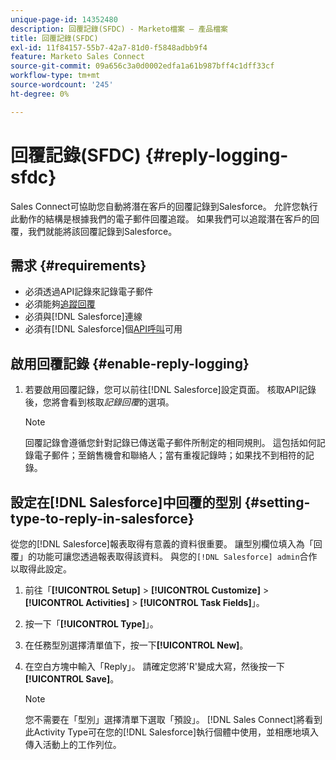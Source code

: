 ```yaml
---
unique-page-id: 14352480
description: 回覆記錄(SFDC) - Marketo檔案 — 產品檔案
title: 回覆記錄(SFDC)
exl-id: 11f84157-55b7-42a7-81d0-f5848adbb9f4
feature: Marketo Sales Connect
source-git-commit: 09a656c3a0d0002edfa1a61b987bff4c1dff33cf
workflow-type: tm+mt
source-wordcount: '245'
ht-degree: 0%

---
```


# 回覆記錄(SFDC) {#reply-logging-sfdc}

Sales Connect可協助您自動將潛在客戶的回覆記錄到Salesforce。 允許您執行此動作的結構是根據我們的電子郵件回覆追蹤。 如果我們可以追蹤潛在客戶的回覆，我們就能將該回覆記錄到Salesforce。

## 需求 {#requirements}

* 必須透過API記錄來記錄電子郵件
* 必須能夠[追蹤回覆](/help/marketo/product-docs/marketo-sales-connect/email/common-tracking-questions/how-reply-tracking-works.md)
* 必須與[!DNL Salesforce]連線
* 必須有[!DNL Salesforce]個[API呼叫](https://developer.salesforce.com/docs/atlas.en-us.salesforce_app_limits_cheatsheet.meta/salesforce_app_limits_cheatsheet/salesforce_app_limits_platform_api.htm)可用

## 啟用回覆記錄 {#enable-reply-logging}

1. 若要啟用回覆記錄，您可以前往[!DNL Salesforce]設定頁面。 核取API記錄後，您將會看到核取&#x200B;_記錄回覆_&#x200B;的選項。

   >[!NOTE]
   >
   >回覆記錄會遵循您針對記錄已傳送電子郵件所制定的相同規則。 這包括如何記錄電子郵件；至銷售機會和聯絡人；當有重複記錄時；如果找不到相符的記錄。

## 設定在[!DNL Salesforce]中回覆的型別 {#setting-type-to-reply-in-salesforce}

從您的[!DNL Salesforce]報表取得有意義的資料很重要。 讓型別欄位填入為「回覆」的功能可讓您透過報表取得該資料。 與您的`[!DNL Salesforce] admin`合作以取得此設定。

1. 前往「**[!UICONTROL Setup]** > **[!UICONTROL Customize]** > **[!UICONTROL Activities]** > **[!UICONTROL Task Fields]**」。
1. 按一下「**[!UICONTROL Type]**」。
1. 在任務型別選擇清單值下，按一下&#x200B;**[!UICONTROL New]**。
1. 在空白方塊中輸入「Reply」。 請確定您將&#39;R&#39;變成大寫，然後按一下&#x200B;**[!UICONTROL Save]**。

   >[!NOTE]
   >
   >您不需要在「型別」選擇清單下選取「預設」。 [!DNL Sales Connect]將看到此Activity Type可在您的[!DNL Salesforce]執行個體中使用，並相應地填入傳入活動上的工作列位。
